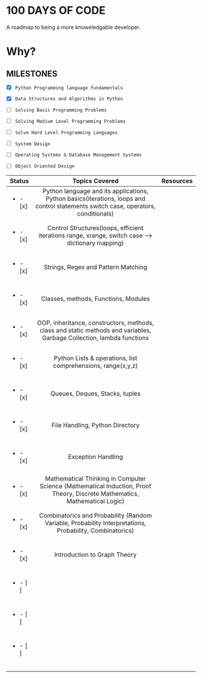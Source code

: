 # 100 DAYS OF CODE

A roadmap to being a more knoweledgable developer.

# Why?

## MILESTONES
- [x] `Python Programming language fundamentals`
- [x] `Data Structures and Algorithms in Python`
- [ ] `Solving Basic Programming Problems`
- [ ] `Solving Medium Level Programming Problems`
- [ ] `Solve Hard Level Programming Languages`
- [ ] `System Design`
- [ ] `Operating Systems & Database Management Systems`
- [ ] `Object Oriented Design`


| Status                   |                                                           Topics Covered                                                           |  Resources
| ------------------------ | :--------------------------------------------------------------------------------------------------------------------------------: | :----------------------------------------------------------------------: |
| <ul><li>- [x] </li></ul> | Python language and its applications, Python basics(iterations, loops and control statements switch case, operators, conditionals) |                                                                          |
|                          |                                                                                                                                    |                                                                          |
| <ul><li>- [x] </li></ul> | Control Structures(loops, efficient iterations range, xrange, switch case --> dictionary mapping)                                  |                                                                          |
|                          |                                                                                                                                    |                                                                          |
| <ul><li>- [x] </li></ul> | Strings, Regex and Pattern Matching                                                                                                |                                                                          |
|                          |                                                                                                                                    |                                                                          |
| <ul><li>- [x] </li></ul> | Classes, methods, Functions, Modules                                                                                               |                                                                          |
|                          |                                                                                                                                    |                                                                          |
| <ul><li>- [x] </li></ul> | OOP, inheritance, constructors, methods, class and static methods and variables, Garbage Collection, lambda functions              |                                                                          |
|                          |                                                                                                                                    |                                                                          |
| <ul><li>- [x] </li></ul> | Python Lists & operations, list comprehensions, range(x,y,z)                                                                       |                                                                          |
|                          |                                                                                                                                    |                                                                          |
| <ul><li>- [x] </li></ul> | Queues, Deques, Stacks, tuples                                                                                                     |                                                                          |
|                          |                                                                                                                                    |                                                                          |
| <ul><li>- [x] </li></ul> | File Handling, Python Directory                                                                                                    |                                                                          |
|                          |                                                                                                                                    |                                                                          |
| <ul><li>- [x] </li></ul> | Exception Handling                                                                                                                 |                                                                          |
|                          |                                                                                                                                    |                                                                          |
| <ul><li>- [x] </li></ul> | Mathematical Thinking in Computer Science (Mathematical Induction, Proof Theory, Discrete Mathematics, Mathematical Logic)         |                                                                          |
|                          |                                                                                                                                    |                                                                          |
| <ul><li>- [x] </li></ul> | Combinatorics and Probability (Random Variable, Probability Interpretations, Probability, Combinatorics)                           |                                                                          |
|                          |                                                                                                                                    |                                                                          |                                                                          
| <ul><li>- [x] </li></ul> | Introduction to Graph Theory                                                                                                       |                                                                          |
|                          |                                                                                                                                    |                                                                          |
| <ul><li>- [ ] </li></ul> |                                                                                                                                    |                                                                          |
|                          |                                                                                                                                    |                                                                          |
| <ul><li>- [ ] </li></ul> |                                                                                                                                    |                                                                          |
|                          |                                                                                                                                    |                                                                          |
| <ul><li>- [ ] </li></ul> |                                                                                                                                    |                                                                          |
|                          |                                                                                                                                    |                                                                          |
|                          |                                                                                                                                    |                                                                          |
|                          |                                                                                                                                    |                                                                          |




